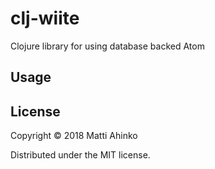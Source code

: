 # clj-wiite
Clojure library for using database backed Atom

## Usage

## License

Copyright © 2018 Matti Ahinko

Distributed under the MIT license.
